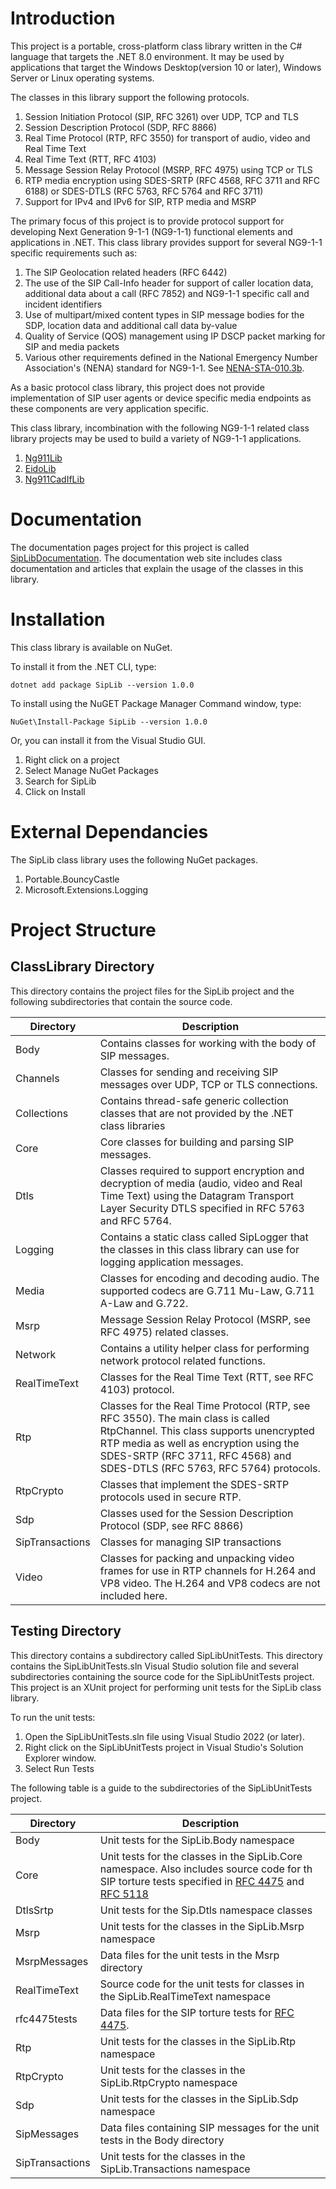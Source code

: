 # Introduction
This project is a portable, cross-platform class library written in the C# language that targets the .NET 8.0 environment. It may be used by applications that target the Windows Desktop(version 10 or later), Windows Server or Linux operating systems.

The classes in this library support the following protocols.
1. Session Initiation Protocol (SIP, RFC 3261) over UDP, TCP and TLS
2. Session Description Protocol (SDP, RFC 8866)
3. Real Time Protocol (RTP, RFC 3550) for transport of audio, video and Real Time Text
4. Real Time Text (RTT, RFC 4103)
5. Message Session Relay Protocol (MSRP, RFC 4975) using TCP or TLS
6. RTP media encryption using SDES-SRTP (RFC 4568, RFC 3711 and RFC 6188) or SDES-DTLS (RFC 5763, RFC 5764 and RFC 3711)
7. Support for IPv4 and IPv6 for SIP, RTP media and MSRP

The primary focus of this project is to provide protocol support for developing Next Generation 9-1-1 (NG9-1-1) functional elements and applications in .NET. This class library provides support for several NG9-1-1 specific requirements such as:
1. The SIP Geolocation related headers (RFC 6442)
2. The use of the SIP Call-Info header for support of caller location data, additional data about a call (RFC 7852) and NG9-1-1 specific call and incident identifiers
3. Use of multipart/mixed content types in SIP message bodies for the SDP, location data and additional call data by-value
4. Quality of Service (QOS) management using IP DSCP packet marking for SIP and media packets
5. Various other requirements defined in the National Emergency Number Association's (NENA) standard for NG9-1-1. See [NENA-STA-010.3b](https://cdn.ymaws.com/www.nena.org/resource/resmgr/standards/nena-sta-010.3b-2021_i3_stan.pdf).

As a basic protocol class library, this project does not provide implementation of SIP user agents or device specific media endpoints as these components are very application specific.

This class library, incombination with the following NG9-1-1 related class library projects may be used to build a variety of NG9-1-1 applications.
1. [Ng911Lib](https://github.com/PhrSite/Ng911Lib)
2. [EidoLib](https://github.com/PhrSite/EidoLib)
3. [Ng911CadIfLib](https://github.com/PhrSite/Ng911CadIfLib)

# Documentation
The documentation pages project for this project is called [SipLibDocumentation](https://phrsite.github.io/SipLibDocumentation). The documentation web site includes class documentation and articles that explain the usage of the classes in this library.

# Installation
This class library is available on NuGet.

To install it from the .NET CLI, type:

```
dotnet add package SipLib --version 1.0.0
```

To install using the NuGET Package Manager Command window, type:

```
NuGet\Install-Package SipLib --version 1.0.0
```
Or, you can install it from the Visual Studio GUI.

1. Right click on a project
2. Select Manage NuGet Packages
3. Search for SipLib
4. Click on Install

# External Dependancies
The SipLib class library uses the following NuGet packages.
1. Portable.BouncyCastle
2. Microsoft.Extensions.Logging

# Project Structure

## ClassLibrary Directory
This directory contains the project files for the SipLib project and the following subdirectories that contain the source code.

| Directory | Description |
|--------|--------|
| Body | Contains classes for working with the body of SIP messages. |
| Channels | Classes for sending and receiving SIP messages over UDP, TCP or TLS connections. |
| Collections | Contains thread-safe generic collection classes that are not provided by the .NET class libraries |
| Core | Core classes for building and parsing SIP messages. |
| Dtls | Classes required to support encryption and decryption of media (audio, video and Real Time Text) using the Datagram Transport Layer Security  DTLS specified in RFC 5763 and RFC 5764. |
| Logging | Contains a static class called SipLogger that the classes in this class library can use for logging application messages. |
| Media | Classes for encoding and decoding audio. The supported codecs are G.711 Mu-Law, G.711 A-Law and G.722. |
| Msrp | Message Session Relay Protocol (MSRP, see RFC 4975) related classes. |
| Network | Contains a utility helper class for performing network protocol related functions. |
| RealTimeText | Classes for the Real Time Text (RTT, see RFC 4103) protocol. |
| Rtp | Classes for the Real Time Protocol (RTP, see RFC 3550). The main class is called RtpChannel. This class supports unencrypted RTP media as well as encryption using the SDES-SRTP (RFC 3711, RFC 4568) and SDES-DTLS (RFC 5763, RFC 5764) protocols. |
| RtpCrypto | Classes that implement the SDES-SRTP protocols used in secure RTP. |
| Sdp | Classes used for the Session Description Protocol (SDP, see RFC 8866) |
| SipTransactions | Classes for managing SIP transactions |
| Video | Classes for packing and unpacking video frames for use in RTP channels for H.264 and VP8 video. The H.264 and VP8 codecs are not included here. |

## Testing Directory
This directory contains a subdirectory called SipLibUnitTests. This directory contains the SipLibUnitTests.sln Visual Studio solution file and several subdirectories containing the source code for the SipLibUnitTests project. This project is an XUnit project for performing unit tests for the SipLib class library.

To run the unit tests:
1. Open the SipLibUnitTests.sln file using Visual Studio 2022 (or later).
2. Right click on the SipLibUnitTests project in Visual Studio's Solution Explorer window.
3. Select Run Tests

The following table is a guide to the subdirectories of the SipLibUnitTests project.

| Directory | Description |
|--------|--------|
| Body | Unit tests for the SipLib.Body namespace |
| Core | Unit tests for the classes in the SipLib.Core namespace. Also includes source code for th SIP torture tests specified in [RFC 4475](https://datatracker.ietf.org/doc/html/rfc4475) and [RFC 5118](https://datatracker.ietf.org/doc/html/rfc5118) |
| DtlsSrtp | Unit tests for the Sip.Dtls namespace classes |
| Msrp | Unit tests for the classes in the SipLib.Msrp namespace |
| MsrpMessages | Data files for the unit tests in the Msrp directory |
| RealTimeText | Source code for the unit tests for classes in the SipLib.RealTimeText namespace |
| rfc4475tests | Data files for the SIP torture tests for [RFC 4475](https://datatracker.ietf.org/doc/html/rfc4475). |
| Rtp | Unit tests for the classes in the SipLib.Rtp namespace |
| RtpCrypto | Unit tests for the classes in the SipLib.RtpCrypto namespace |
| Sdp | Unit tests for the classes in the SipLib.Sdp namespace |
| SipMessages | Data files containing SIP messages for the unit tests in the Body directory |
| SipTransactions | Unit tests for the classes in the SipLib.Transactions namespace |




